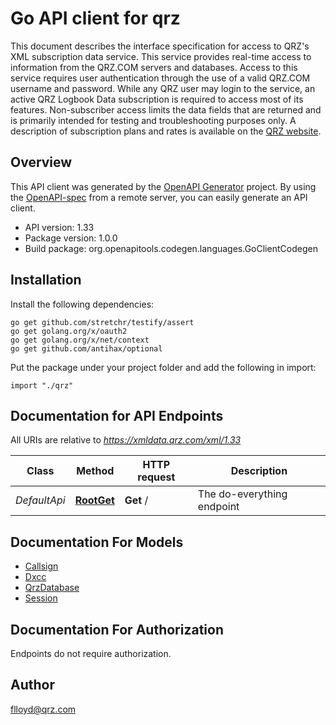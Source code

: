 # Go API client for qrz

This document describes the interface specification for access to QRZ's XML subscription data service. This service provides real-time access to information from the QRZ.COM servers and databases.
Access to this service requires user authentication through the use of a valid QRZ.COM username and password. While any QRZ user may login to the service, an active QRZ Logbook Data subscription is required to access most of its features. Non-subscriber access limits the data fields that are returned and is primarily intended for testing and troubleshooting purposes only.
A description of subscription plans and rates is available on the [QRZ website](http://www.qrz.com/i/subscriptions.html).

## Overview
This API client was generated by the [OpenAPI Generator](https://openapi-generator.tech) project.  By using the [OpenAPI-spec](https://www.openapis.org/) from a remote server, you can easily generate an API client.

- API version: 1.33
- Package version: 1.0.0
- Build package: org.openapitools.codegen.languages.GoClientCodegen

## Installation

Install the following dependencies:

```shell
go get github.com/stretchr/testify/assert
go get golang.org/x/oauth2
go get golang.org/x/net/context
go get github.com/antihax/optional
```

Put the package under your project folder and add the following in import:

```golang
import "./qrz"
```

## Documentation for API Endpoints

All URIs are relative to *https://xmldata.qrz.com/xml/1.33*

Class | Method | HTTP request | Description
------------ | ------------- | ------------- | -------------
*DefaultApi* | [**RootGet**](docs/DefaultApi.md#rootget) | **Get** / | The do-everything endpoint


## Documentation For Models

 - [Callsign](docs/Callsign.md)
 - [Dxcc](docs/Dxcc.md)
 - [QrzDatabase](docs/QrzDatabase.md)
 - [Session](docs/Session.md)


## Documentation For Authorization

 Endpoints do not require authorization.



## Author

flloyd@qrz.com

